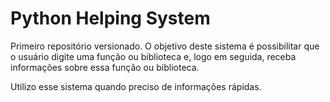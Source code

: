 # Python Helping System
Primeiro repositório versionado. O objetivo deste sistema é possibilitar que o usuário digite uma função ou biblioteca e, logo em seguida, receba informações sobre essa função ou biblioteca.

Utilizo esse sistema quando preciso de informações rápidas.
